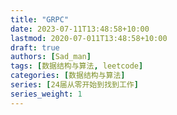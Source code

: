 ```yaml
---
title: "GRPC"
date: 2023-07-11T13:48:58+10:00
lastmod: 2020-07-011T13:48:58+10:00
draft: true
authors: [Sad_man]
tags: [数据结构与算法, leetcode]
categories: [数据结构与算法]
series: [24届从零开始到找到工作]
series_weight: 1
---
```



